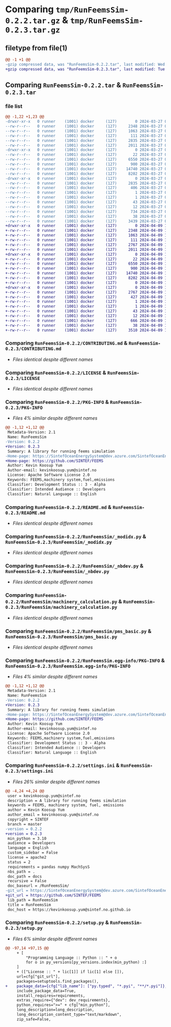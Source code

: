 # Comparing `tmp/RunFeemsSim-0.2.2.tar.gz` & `tmp/RunFeemsSim-0.2.3.tar.gz`

## filetype from file(1)

```diff
@@ -1 +1 @@
-gzip compressed data, was "RunFeemsSim-0.2.2.tar", last modified: Wed Mar 27 04:07:30 2024, max compression
+gzip compressed data, was "RunFeemsSim-0.2.3.tar", last modified: Tue Apr  9 12:53:48 2024, max compression
```

## Comparing `RunFeemsSim-0.2.2.tar` & `RunFeemsSim-0.2.3.tar`

### file list

```diff
@@ -1,22 +1,23 @@
-drwxr-xr-x   0 runner    (1001) docker     (127)        0 2024-03-27 04:07:30.498368 RunFeemsSim-0.2.2/
--rw-r--r--   0 runner    (1001) docker     (127)     2348 2024-03-27 04:07:26.000000 RunFeemsSim-0.2.2/CONTRIBUTING.md
--rw-r--r--   0 runner    (1001) docker     (127)     1063 2024-03-27 04:07:26.000000 RunFeemsSim-0.2.2/LICENSE
--rw-r--r--   0 runner    (1001) docker     (127)      111 2024-03-27 04:07:26.000000 RunFeemsSim-0.2.2/MANIFEST.in
--rw-r--r--   0 runner    (1001) docker     (127)     2835 2024-03-27 04:07:30.498368 RunFeemsSim-0.2.2/PKG-INFO
--rw-r--r--   0 runner    (1001) docker     (127)     2011 2024-03-27 04:07:26.000000 RunFeemsSim-0.2.2/README.md
-drwxr-xr-x   0 runner    (1001) docker     (127)        0 2024-03-27 04:07:30.498368 RunFeemsSim-0.2.2/RunFeemsSim/
--rw-r--r--   0 runner    (1001) docker     (127)       22 2024-03-27 04:07:26.000000 RunFeemsSim-0.2.2/RunFeemsSim/__init__.py
--rw-r--r--   0 runner    (1001) docker     (127)     6550 2024-03-27 04:07:26.000000 RunFeemsSim-0.2.2/RunFeemsSim/_modidx.py
--rw-r--r--   0 runner    (1001) docker     (127)      900 2024-03-27 04:07:26.000000 RunFeemsSim-0.2.2/RunFeemsSim/_nbdev.py
--rw-r--r--   0 runner    (1001) docker     (127)    14740 2024-03-27 04:07:26.000000 RunFeemsSim-0.2.2/RunFeemsSim/machinery_calculation.py
--rw-r--r--   0 runner    (1001) docker     (127)     8202 2024-03-27 04:07:26.000000 RunFeemsSim-0.2.2/RunFeemsSim/pms_basic.py
-drwxr-xr-x   0 runner    (1001) docker     (127)        0 2024-03-27 04:07:30.498368 RunFeemsSim-0.2.2/RunFeemsSim.egg-info/
--rw-r--r--   0 runner    (1001) docker     (127)     2835 2024-03-27 04:07:30.000000 RunFeemsSim-0.2.2/RunFeemsSim.egg-info/PKG-INFO
--rw-r--r--   0 runner    (1001) docker     (127)      406 2024-03-27 04:07:30.000000 RunFeemsSim-0.2.2/RunFeemsSim.egg-info/SOURCES.txt
--rw-r--r--   0 runner    (1001) docker     (127)        1 2024-03-27 04:07:30.000000 RunFeemsSim-0.2.2/RunFeemsSim.egg-info/dependency_links.txt
--rw-r--r--   0 runner    (1001) docker     (127)        1 2024-03-27 04:07:30.000000 RunFeemsSim-0.2.2/RunFeemsSim.egg-info/not-zip-safe
--rw-r--r--   0 runner    (1001) docker     (127)       43 2024-03-27 04:07:30.000000 RunFeemsSim-0.2.2/RunFeemsSim.egg-info/requires.txt
--rw-r--r--   0 runner    (1001) docker     (127)       12 2024-03-27 04:07:30.000000 RunFeemsSim-0.2.2/RunFeemsSim.egg-info/top_level.txt
--rw-r--r--   0 runner    (1001) docker     (127)      734 2024-03-27 04:07:26.000000 RunFeemsSim-0.2.2/settings.ini
--rw-r--r--   0 runner    (1001) docker     (127)       38 2024-03-27 04:07:30.498368 RunFeemsSim-0.2.2/setup.cfg
--rw-r--r--   0 runner    (1001) docker     (127)     3439 2024-03-27 04:07:26.000000 RunFeemsSim-0.2.2/setup.py
+drwxr-xr-x   0 runner    (1001) docker     (127)        0 2024-04-09 12:53:48.267446 RunFeemsSim-0.2.3/
+-rw-r--r--   0 runner    (1001) docker     (127)     2348 2024-04-09 12:53:44.000000 RunFeemsSim-0.2.3/CONTRIBUTING.md
+-rw-r--r--   0 runner    (1001) docker     (127)     1063 2024-04-09 12:53:44.000000 RunFeemsSim-0.2.3/LICENSE
+-rw-r--r--   0 runner    (1001) docker     (127)      111 2024-04-09 12:53:44.000000 RunFeemsSim-0.2.3/MANIFEST.in
+-rw-r--r--   0 runner    (1001) docker     (127)     2767 2024-04-09 12:53:48.267446 RunFeemsSim-0.2.3/PKG-INFO
+-rw-r--r--   0 runner    (1001) docker     (127)     2011 2024-04-09 12:53:44.000000 RunFeemsSim-0.2.3/README.md
+drwxr-xr-x   0 runner    (1001) docker     (127)        0 2024-04-09 12:53:48.267446 RunFeemsSim-0.2.3/RunFeemsSim/
+-rw-r--r--   0 runner    (1001) docker     (127)       22 2024-04-09 12:53:44.000000 RunFeemsSim-0.2.3/RunFeemsSim/__init__.py
+-rw-r--r--   0 runner    (1001) docker     (127)     6550 2024-04-09 12:53:44.000000 RunFeemsSim-0.2.3/RunFeemsSim/_modidx.py
+-rw-r--r--   0 runner    (1001) docker     (127)      900 2024-04-09 12:53:44.000000 RunFeemsSim-0.2.3/RunFeemsSim/_nbdev.py
+-rw-r--r--   0 runner    (1001) docker     (127)    14740 2024-04-09 12:53:44.000000 RunFeemsSim-0.2.3/RunFeemsSim/machinery_calculation.py
+-rw-r--r--   0 runner    (1001) docker     (127)     8202 2024-04-09 12:53:44.000000 RunFeemsSim-0.2.3/RunFeemsSim/pms_basic.py
+-rw-r--r--   0 runner    (1001) docker     (127)        0 2024-04-09 12:53:44.000000 RunFeemsSim-0.2.3/RunFeemsSim/py.typed
+drwxr-xr-x   0 runner    (1001) docker     (127)        0 2024-04-09 12:53:48.267446 RunFeemsSim-0.2.3/RunFeemsSim.egg-info/
+-rw-r--r--   0 runner    (1001) docker     (127)     2767 2024-04-09 12:53:48.000000 RunFeemsSim-0.2.3/RunFeemsSim.egg-info/PKG-INFO
+-rw-r--r--   0 runner    (1001) docker     (127)      427 2024-04-09 12:53:48.000000 RunFeemsSim-0.2.3/RunFeemsSim.egg-info/SOURCES.txt
+-rw-r--r--   0 runner    (1001) docker     (127)        1 2024-04-09 12:53:48.000000 RunFeemsSim-0.2.3/RunFeemsSim.egg-info/dependency_links.txt
+-rw-r--r--   0 runner    (1001) docker     (127)        1 2024-04-09 12:53:48.000000 RunFeemsSim-0.2.3/RunFeemsSim.egg-info/not-zip-safe
+-rw-r--r--   0 runner    (1001) docker     (127)       43 2024-04-09 12:53:48.000000 RunFeemsSim-0.2.3/RunFeemsSim.egg-info/requires.txt
+-rw-r--r--   0 runner    (1001) docker     (127)       12 2024-04-09 12:53:48.000000 RunFeemsSim-0.2.3/RunFeemsSim.egg-info/top_level.txt
+-rw-r--r--   0 runner    (1001) docker     (127)      666 2024-04-09 12:53:44.000000 RunFeemsSim-0.2.3/settings.ini
+-rw-r--r--   0 runner    (1001) docker     (127)       38 2024-04-09 12:53:48.267446 RunFeemsSim-0.2.3/setup.cfg
+-rw-r--r--   0 runner    (1001) docker     (127)     3510 2024-04-09 12:53:44.000000 RunFeemsSim-0.2.3/setup.py
```

### Comparing `RunFeemsSim-0.2.2/CONTRIBUTING.md` & `RunFeemsSim-0.2.3/CONTRIBUTING.md`

 * *Files identical despite different names*

### Comparing `RunFeemsSim-0.2.2/LICENSE` & `RunFeemsSim-0.2.3/LICENSE`

 * *Files identical despite different names*

### Comparing `RunFeemsSim-0.2.2/PKG-INFO` & `RunFeemsSim-0.2.3/PKG-INFO`

 * *Files 4% similar despite different names*

```diff
@@ -1,12 +1,12 @@
 Metadata-Version: 2.1
 Name: RunFeemsSim
-Version: 0.2.2
+Version: 0.2.3
 Summary: A library for running feems simulation
-Home-page: https://SintefOceanEnergySystem@dev.azure.com/SintefOceanEnergySystem/FEEMSService/_git/RunFEEMSSim
+Home-page: https://github.com/SINTEF/FEEMS
 Author: Kevin Koosup Yum
 Author-email: kevinkoosup.yum@sintef.no
 License: Apache Software License 2.0
 Keywords: FEEMS,machinery system,fuel,emissions
 Classifier: Development Status :: 3 - Alpha
 Classifier: Intended Audience :: Developers
 Classifier: Natural Language :: English
```

### Comparing `RunFeemsSim-0.2.2/README.md` & `RunFeemsSim-0.2.3/README.md`

 * *Files identical despite different names*

### Comparing `RunFeemsSim-0.2.2/RunFeemsSim/_modidx.py` & `RunFeemsSim-0.2.3/RunFeemsSim/_modidx.py`

 * *Files identical despite different names*

### Comparing `RunFeemsSim-0.2.2/RunFeemsSim/_nbdev.py` & `RunFeemsSim-0.2.3/RunFeemsSim/_nbdev.py`

 * *Files identical despite different names*

### Comparing `RunFeemsSim-0.2.2/RunFeemsSim/machinery_calculation.py` & `RunFeemsSim-0.2.3/RunFeemsSim/machinery_calculation.py`

 * *Files identical despite different names*

### Comparing `RunFeemsSim-0.2.2/RunFeemsSim/pms_basic.py` & `RunFeemsSim-0.2.3/RunFeemsSim/pms_basic.py`

 * *Files identical despite different names*

### Comparing `RunFeemsSim-0.2.2/RunFeemsSim.egg-info/PKG-INFO` & `RunFeemsSim-0.2.3/RunFeemsSim.egg-info/PKG-INFO`

 * *Files 4% similar despite different names*

```diff
@@ -1,12 +1,12 @@
 Metadata-Version: 2.1
 Name: RunFeemsSim
-Version: 0.2.2
+Version: 0.2.3
 Summary: A library for running feems simulation
-Home-page: https://SintefOceanEnergySystem@dev.azure.com/SintefOceanEnergySystem/FEEMSService/_git/RunFEEMSSim
+Home-page: https://github.com/SINTEF/FEEMS
 Author: Kevin Koosup Yum
 Author-email: kevinkoosup.yum@sintef.no
 License: Apache Software License 2.0
 Keywords: FEEMS,machinery system,fuel,emissions
 Classifier: Development Status :: 3 - Alpha
 Classifier: Intended Audience :: Developers
 Classifier: Natural Language :: English
```

### Comparing `RunFeemsSim-0.2.2/settings.ini` & `RunFeemsSim-0.2.3/settings.ini`

 * *Files 26% similar despite different names*

```diff
@@ -4,24 +4,24 @@
 user = kevinkoosup.yum@sintef.no
 description = A library for running feems simulation
 keywords = FEEMS, machinery system, fuel, emissions
 author = Kevin Koosup Yum
 author_email = kevinkoosup.yum@sintef.no
 copyright = SINTEF
 branch = master
-version = 0.2.2
+version = 0.2.3
 min_python = 3.10
 audience = Developers
 language = English
 custom_sidebar = False
 license = apache2
 status = 2
 requirements = pandas numpy MachSysS
 nbs_path = .
 doc_path = docs
 recursive = False
 doc_baseurl = /RunFeemsSim/
-git_url = https://SintefOceanEnergySystem@dev.azure.com/SintefOceanEnergySystem/FEEMSService/_git/RunFEEMSSim
+git_url = https://github.com/SINTEF/FEEMS
 lib_path = RunFeemsSim
 title = RunFeemsSim
 doc_host = https://kevinkoosup.yum@sintef.no.github.io
```

### Comparing `RunFeemsSim-0.2.2/setup.py` & `RunFeemsSim-0.2.3/setup.py`

 * *Files 6% similar despite different names*

```diff
@@ -97,14 +97,15 @@
     + [
         "Programming Language :: Python :: " + o
         for o in py_versions[py_versions.index(min_python) :]
     ]
     + (["License :: " + lic[1]] if lic[1] else []),
     url=cfg["git_url"],
     packages=setuptools.find_packages(),
+    package_data={cfg["lib_name"]: ["py.typed", "*.pyi", "**/*.pyi"]},
     include_package_data=True,
     install_requires=requirements,
     extras_require={"dev": dev_requirements},
     python_requires=">=" + cfg["min_python"],
     long_description=long_description,
     long_description_content_type="text/markdown",
     zip_safe=False,
```

